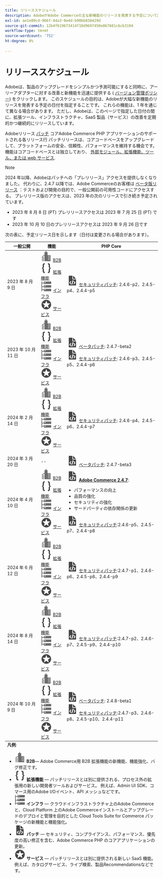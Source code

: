 ```yaml
---
title: リリーススケジュール
description: AdobeがAdobe Commerceの主な新機能のリリースを発表する予定について説明します。
exl-id: ae1e09cd-966f-44a3-9e4d-b90bb838429d
source-git-commit: 12b4f619673414f18d9697450e867681c6cb3194
workflow-type: tm+mt
source-wordcount: '752'
ht-degree: 0%

---
```


# リリーススケジュール

Adobeは、製品のアップグレードをシンプルかつ予測可能にすると同時に、アーリーアダプターに対する改善と新機能を迅速に提供する ( [バージョン管理ポリシー](versioning-policy.md)) をクリックします。 このスケジュールの目的は、Adobeが大幅な新機能のリリースを発表する予定の日付を指定することです。 これらの機能は、1 年を通じて異なる場合があります。 ただし、Adobeは、このページで指定した日付の間に、拡張ツール、インフラストラクチャ、SaaS 製品（サービス）の改善を定期的かつ継続的にリリースしています。

Adobeリリース [パッチ](versioning-policy.md#patch-release) コアAdobe Commerce PHP アプリケーションのサポートされる各リリース行 パッチリリースは、コアコードベースをアップグレードして、プラットフォームの安全、信頼性、パフォーマンスを維持する機会です。 機能はコアコードベースとは独立しており、 [外部モジュール、拡張機能、ツール、または web サービス](versioning-policy.md#extensibility-infrastructure-and-services-release).

>[!NOTE]
>
>2024 年以降、Adobeはパッチへの「プレリリース」アクセスを提供しなくなりました。 代わりに、2.4.7 以降では、Adobe Commerceのお客様は [ベータ版リリース](beta.md) ：テストおよび開発の目的で、一般公開前の可用性コードにアクセスする。 プレリリース版のアクセスは、2023 年の次のリリースで引き続き予定されています。
>
> - 2023 年 8 月 8 日 (PT) プレリリースアクセスは 2023 年 7 月 25 日 (PT) です
> - 2023 年 10 月 10 日のプレリリースアクセスは 2023 年 9 月 26 日です

次の表に、予定リリース日を示します（日付は変更される場合があります）。

<table>
<thead>
  <tr>
    <th>一般公開</th>
    <th>機能</th>
    <th>PHP Core</th>
  </tr>
</thead>
<tfoot>
   <tr>
      <td colspan="3"><strong>凡例</strong>:
         <ul>
            <li><strong><img alt="B2B 機能アイコン" src="../assets/icons/enterprise.svg"></img> B2B</strong>— Adobe Commerce用 B2B 拡張機能の新機能、機能強化、バグ修正です。</li>
            <li><strong><img alt="拡張機能アイコン" src="../assets/icons/brackets.svg"></img> 拡張機能</strong> — パッチリリースとは別に提供される、プロセス外の拡張用の新しい開発者ツールおよびサービス。 例えば、Admin UI SDK、コマース用のAdobe I/Oイベント、API メッシュなどです。</li>
            <li><strong><img alt="インフラストラクチャ機能のアイコン" src="../assets/icons/servers.svg"></img> インフラ</strong> — クラウドインフラストラクチャ上のAdobe Commerceと、Cloud Platform 上のAdobe Commerceインストールとアップグレードのデプロイと管理を目的とした Cloud Tools Suite for Commerce パッケージの新機能と機能強化。</li>
            <li><strong><img alt="パッチリリースアイコン" src="../assets/icons/file-code.svg"></img> パッチ</strong> — セキュリティ、コンプライアンス、パフォーマンス、優先度の高い修正を含む、Adobe Commerce PHP のコアアプリケーションの更新。</li>
            <li><strong><img alt="サービス機能アイコン" src="../assets/icons/feature.svg"></img> サービス</strong> — パッチリリースとは別に提供される新しい SaaS 機能。 例えば、カタログサービス、ライブ検索、製品Recommendationsなどです。</li>
         </ul>
      </td>
   </tr>
</tfoot>
<tbody>
  <tr>
    <td>2023 年 8 月 9 日</td>
    <td><img alt="B2B 機能アイコン" src="../assets/icons/enterprise.svg"></img> <a href="https://experienceleague.adobe.com/docs/commerce-admin/b2b/release-notes.html">B2B</a><br><img alt="拡張機能アイコン" src="../assets/icons/brackets.svg"></img> <a href="https://developer.adobe.com/commerce/extensibility/">拡張機能</a><br><img alt="インフラストラクチャ機能のアイコン" src="../assets/icons/servers.svg"></img> <a href="https://experienceleague.adobe.com/docs/commerce-cloud-service/user-guide/release-notes/cloud-tools-suite.html">インフラ</a><br><img alt="サービス機能アイコン" src="../assets/icons/feature.svg"></img> <a href="https://experienceleague.adobe.com/docs/commerce-merchant-services/user-guides/release-information/release-notes-all.html">サービス</a></td>
    <td><img alt="パッチリリースアイコン" src="../assets/icons/file-code.svg"></img> <a href="release-notes/security/overview.md">セキュリティパッチ</a>: 2.4.6-p2、2.4.5-p4、2.4.4-p5</td>
  </tr>
  <tr>
    <td>2023 年 10 月 11 日</td>
    <td><img alt="B2B 機能アイコン" src="../assets/icons/enterprise.svg"></img> <a href="https://experienceleague.adobe.com/docs/commerce-admin/b2b/release-notes.html">B2B</a><br><img alt="拡張機能アイコン" src="../assets/icons/brackets.svg"></img> <a href="https://developer.adobe.com/commerce/extensibility/">拡張機能</a><br><img alt="インフラストラクチャ機能のアイコン" src="../assets/icons/servers.svg"></img> <a href="https://experienceleague.adobe.com/docs/commerce-cloud-service/user-guide/release-notes/cloud-tools-suite.html">インフラ</a><br><img alt="サービス機能アイコン" src="../assets/icons/feature.svg"></img> <a href="https://experienceleague.adobe.com/docs/commerce-merchant-services/user-guides/release-information/release-notes-all.html">サービス</a></td>
    <td><img alt="パッチリリースアイコン" src="../assets/icons/file-code.svg"></img> <a href="release-notes/commerce/overview.md">ベータパッチ</a>: 2.4.7-beta2<br> <img alt="パッチリリースアイコン" src="../assets/icons/file-code.svg"></img> <a href="release-notes/security/overview.md">セキュリティパッチ</a>: 2.4.6-p3、2.4.5-p5、2.4.4-p6</td>
  </tr>
  <tr>
    <td>2024 年 2 月 14 日</td>
    <td><img alt="B2B 機能アイコン" src="../assets/icons/enterprise.svg"></img> <a href="https://experienceleague.adobe.com/docs/commerce-admin/b2b/release-notes.html">B2B</a><br><img alt="拡張機能アイコン" src="../assets/icons/brackets.svg"></img> <a href="https://developer.adobe.com/commerce/extensibility/">拡張機能</a><br><img alt="インフラストラクチャ機能のアイコン" src="../assets/icons/servers.svg"></img> <a href="https://experienceleague.adobe.com/docs/commerce-cloud-service/user-guide/release-notes/cloud-tools-suite.html">インフラ</a><br><img alt="サービス機能アイコン" src="../assets/icons/feature.svg"></img> <a href="https://experienceleague.adobe.com/docs/commerce-merchant-services/user-guides/release-information/release-notes-all.html">サービス</a></td>
    <td><img alt="パッチリリースアイコン" src="../assets/icons/file-code.svg"></img> <a href="release-notes/security/overview.md">セキュリティパッチ</a>: 2.4.6-p4、2.4.5-p6、2.4.4-p7</td>
  </tr>
  <tr>
    <td>2024 年 3 月 20 日</td>
    <td>--</td>
    <td><img alt="パッチリリースアイコン" src="../assets/icons/file-code.svg"></img> <a href="release-notes/commerce/overview.md">ベータパッチ</a>: 2.4.7-beta3</td>
  </tr>
  <tr>
    <td>2024 年 4 月 10 日</td>
    <td><img alt="B2B 機能アイコン" src="../assets/icons/enterprise.svg"></img> <a href="https://experienceleague.adobe.com/docs/commerce-admin/b2b/release-notes.html">B2B</a><br><img alt="拡張機能アイコン" src="../assets/icons/brackets.svg"></img> <a href="https://developer.adobe.com/commerce/extensibility/">拡張機能</a><br><img alt="インフラストラクチャ機能のアイコン" src="../assets/icons/servers.svg"></img> <a href="https://experienceleague.adobe.com/docs/commerce-cloud-service/user-guide/release-notes/cloud-tools-suite.html">インフラ</a><br><img alt="サービス機能アイコン" src="../assets/icons/feature.svg"></img> <a href="https://experienceleague.adobe.com/docs/commerce-merchant-services/user-guides/release-information/release-notes-all.html">サービス</a></td>
    <td><img alt="パッチリリースアイコン" src="../assets/icons/file-code.svg"></img> <a href="release-notes/commerce/overview.md"><strong>Adobe Commerce 2.4.7</a></strong>:<ul><li>パフォーマンスの向上</li><li>品質の強化</li><li>セキュリティの強化</li><li>サードパーティの依存関係の更新</li></ul><img alt="パッチリリースアイコン" src="../assets/icons/file-code.svg"></img> <a href="release-notes/security/overview.md">セキュリティパッチ</a>:2.4.6-p5、2.4.5-p7、2.4.4-p8</td>
  </tr>
  <tr>
    <td>2024 年 6 月 12 日</td>
    <td><img alt="B2B 機能アイコン" src="../assets/icons/enterprise.svg"></img> <a href="https://experienceleague.adobe.com/docs/commerce-admin/b2b/release-notes.html">B2B</a><br><img alt="拡張機能アイコン" src="../assets/icons/brackets.svg"></img> <a href="https://developer.adobe.com/commerce/extensibility/">拡張機能</a><br><img alt="インフラストラクチャ機能のアイコン" src="../assets/icons/servers.svg"></img> <a href="https://experienceleague.adobe.com/docs/commerce-cloud-service/user-guide/release-notes/cloud-tools-suite.html">インフラ</a><br><img alt="サービス機能アイコン" src="../assets/icons/feature.svg"></img> <a href="https://experienceleague.adobe.com/docs/commerce-merchant-services/user-guides/release-information/release-notes-all.html">サービス</a></td>
    <td><img alt="パッチリリースアイコン" src="../assets/icons/file-code.svg"></img> <a href="release-notes/security/overview.md">セキュリティパッチ</a>:2.4.7-p1、2.4.6-p6、2.4.5-p8、2.4.4-p9</td>
  </tr>
  <tr>
    <td>2024 年 8 月 14 日</td>
    <td><img alt="B2B 機能アイコン" src="../assets/icons/enterprise.svg"></img> <a href="https://experienceleague.adobe.com/docs/commerce-admin/b2b/release-notes.html">B2B</a><br><img alt="拡張機能アイコン" src="../assets/icons/brackets.svg"></img> <a href="https://developer.adobe.com/commerce/extensibility/">拡張機能</a><br><img alt="インフラストラクチャ機能のアイコン" src="../assets/icons/servers.svg"></img> <a href="https://experienceleague.adobe.com/docs/commerce-cloud-service/user-guide/release-notes/cloud-tools-suite.html">インフラ</a><br><img alt="サービス機能アイコン" src="../assets/icons/feature.svg"></img> <a href="https://experienceleague.adobe.com/docs/commerce-merchant-services/user-guides/release-information/release-notes-all.html">サービス</a></td>
    <td><img alt="パッチリリースアイコン" src="../assets/icons/file-code.svg"></img> <a href="release-notes/security/overview.md">セキュリティパッチ</a>:2.4.7-p2、2.4.6-p7、2.4.5-p9、2.4.4-p10</td>
  </tr>
  <tr>
    <td>2024 年 10 月 9 日</td>
    <td><img alt="B2B 機能アイコン" src="../assets/icons/enterprise.svg"></img> <a href="https://experienceleague.adobe.com/docs/commerce-admin/b2b/release-notes.html">B2B</a><br><img alt="拡張機能アイコン" src="../assets/icons/brackets.svg"></img> <a href="https://developer.adobe.com/commerce/extensibility/">拡張機能</a><br><img alt="インフラストラクチャ機能のアイコン" src="../assets/icons/servers.svg"></img> <a href="https://experienceleague.adobe.com/docs/commerce-cloud-service/user-guide/release-notes/cloud-tools-suite.html">インフラ</a><br><img alt="サービス機能アイコン" src="../assets/icons/feature.svg"></img> <a href="https://experienceleague.adobe.com/docs/commerce-merchant-services/user-guides/release-information/release-notes-all.html">サービス</a></td>
    <td><img alt="パッチリリースアイコン" src="../assets/icons/file-code.svg"></img> <a href="release-notes/commerce/overview.md">ベータパッチ</a>: 2.4.8-beta1<br><img alt="パッチリリースアイコン" src="../assets/icons/file-code.svg"></img> <a href="release-notes/security/overview.md">セキュリティパッチ</a>:2.4.7-p3、2.4.6-p8、2.4.5-p10、2.4.4-p11</td>
  </tr>
</tbody>
</table>
